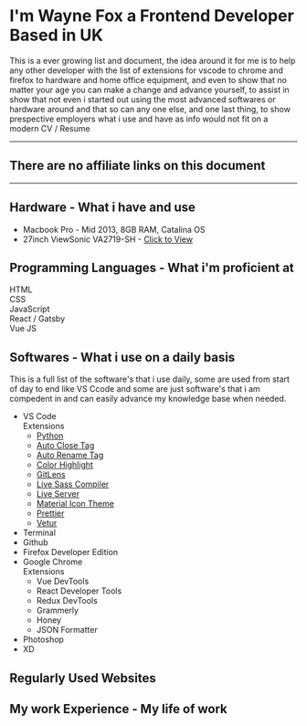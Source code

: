 # I'm Wayne Fox a Frontend Developer Based in UK
This is a ever growing list and document, the idea around it for me is to help any other developer with the list of extensions for vscode to chrome and firefox to hardware and home office equipment, and even to show that no matter your age you can make a change and advance yourself, to assist in show that not even i started out using the most advanced softwares or hardware around and that so can any one else, and one last thing, to show prespective employers what i use and have as info would not fit on a modern CV / Resume

------------------------------------------------
## There are no affiliate links on this document
------------------------------------------------

## Hardware - What i have and use
- Macbook Pro - Mid 2013, 8GB RAM, Catalina OS<br/>
- 27inch ViewSonic VA2719-SH - <a href="https://www.amazon.co.uk/gp/product/B06X8WL6LB/ref=ppx_yo_dt_b_asin_title_o06_s00?ie=UTF8&psc=1" target="_blank">Click to View</a>


## Programming Languages - What i'm proficient at
HTML<br/>
CSS<br/>
JavaScript<br/>
React / Gatsby<br/>
Vue JS<br/>

## Softwares - What i use on a daily basis
This is a full list of the software's that i use daily, some are used from start of day to end like VS Ccode and some are just software's that i am compedent in and can easily advance my knowledge base when needed.
 - VS Code<br/>
    Extensions
    - <a href="https://marketplace.visualstudio.com/items?itemName=ms-python.python">Python</a>
    - <a href="https://marketplace.visualstudio.com/items?itemName=formulahendry.auto-close-tag">Auto Close Tag</a>
    - <a href="https://marketplace.visualstudio.com/items?itemName=formulahendry.auto-rename-tag">Auto Rename Tag</a>
    - <a href="https://marketplace.visualstudio.com/items?itemName=naumovs.color-highlight">Color Highlight</a>
    - <a href="https://marketplace.visualstudio.com/items?itemName=eamodio.gitlens">GitLens</a>
    - <a href="https://marketplace.visualstudio.com/items?itemName=ritwickdey.live-sass">Live Sass Compiler</a>
    - <a href="https://marketplace.visualstudio.com/items?itemName=ritwickdey.LiveServer">Live Server</a>
    - <a href="https://marketplace.visualstudio.com/items?itemName=PKief.material-icon-theme">Material Icon Theme</a>
    - <a href="https://marketplace.visualstudio.com/items?itemName=esbenp.prettier-vscode">Prettier</a>
    - <a href="https://marketplace.visualstudio.com/items?itemName=octref.vetur">Vetur</a>
 - Terminal
 - Github
 - Firefox Developer Edition
 - Google Chrome<br/>
    Extensions
    - Vue DevTools
    - React Developer Tools
    - Redux DevTools
    - Grammerly
    - Honey
    - JSON Formatter
 - Photoshop
 - XD


## Regularly Used Websites

## My work Experience - My life of work


